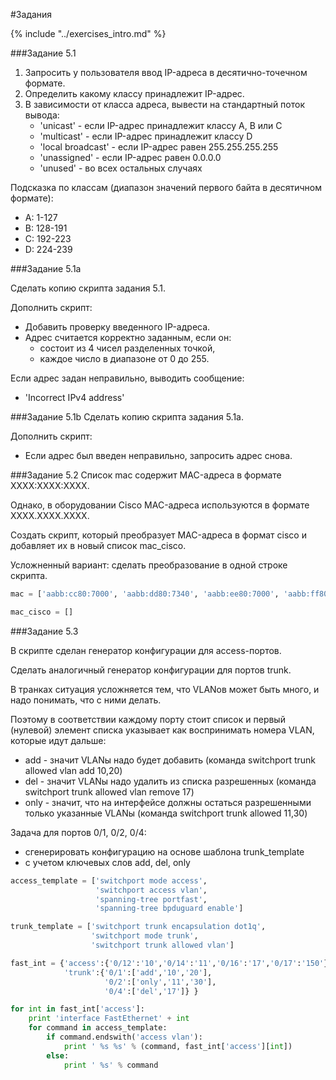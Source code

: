#Задания

{% include "../exercises_intro.md" %}

###Задание 5.1

1. Запросить у пользователя ввод IP-адреса в десятично-точечном формате.
2. Определить какому классу принадлежит IP-адрес.
3. В зависимости от класса адреса, вывести на стандартный поток вывода:
   * 'unicast' - если IP-адрес принадлежит классу A, B или C
   * 'multicast' - если IP-адрес принадлежит классу D
   * 'local broadcast' - если IP-адрес равен 255.255.255.255
   * 'unassigned' - если IP-адрес равен 0.0.0.0
   * 'unused' - во всех остальных случаях

Подсказка по классам (диапазон значений первого байта в десятичном формате):
* A: 1-127
* B: 128-191
* C: 192-223
* D: 224-239

###Задание 5.1a

Сделать копию скрипта задания 5.1.

Дополнить скрипт:
- Добавить проверку введенного IP-адреса.
- Адрес считается корректно заданным, если он:
   - состоит из 4 чисел разделенных точкой,
   - каждое число в диапазоне от 0 до 255.

Если адрес задан неправильно, выводить сообщение:
* 'Incorrect IPv4 address'


###Задание 5.1b
Сделать копию скрипта задания 5.1a.

Дополнить скрипт:
* Если адрес был введен неправильно, запросить адрес снова.

###Задание 5.2
Список mac содержит MAC-адреса в формате XXXX:XXXX:XXXX.

Однако, в оборудовании Cisco MAC-адреса используются в формате XXXX.XXXX.XXXX.

Создать скрипт, который преобразует MAC-адреса в формат cisco и добавляет их в новый список mac_cisco.

Усложненный вариант: сделать преобразование в одной строке скрипта.

```python
mac = ['aabb:cc80:7000', 'aabb:dd80:7340', 'aabb:ee80:7000', 'aabb:ff80:7000']

mac_cisco = []
```

###Задание 5.3

В скрипте сделан генератор конфигурации для access-портов.

Сделать аналогичный генератор конфигурации для портов trunk.

В транках ситуация усложняется тем, что VLANов может быть много, и надо понимать, 
что с ними делать. 

Поэтому в соответствии каждому порту стоит список 
и первый (нулевой) элемент списка указывает как воспринимать номера VLAN, 
которые идут дальше:
* add - значит VLANы надо будет добавить (команда switchport trunk allowed vlan add 10,20)
* del - значит VLANы надо удалить из списка разрешенных (команда switchport trunk allowed vlan remove 17)
* only - значит, что на интерфейсе должны остаться разрешенными только указанные VLANы (команда switchport trunk allowed 11,30)

Задача для портов 0/1, 0/2, 0/4:
* сгенерировать конфигурацию на основе шаблона trunk_template
* с учетом ключевых слов add, del, only

```python
access_template = ['switchport mode access',
                   'switchport access vlan',
                   'spanning-tree portfast',
                   'spanning-tree bpduguard enable']

trunk_template = ['switchport trunk encapsulation dot1q',
                  'switchport mode trunk',
                  'switchport trunk allowed vlan']

fast_int = {'access':{'0/12':'10','0/14':'11','0/16':'17','0/17':'150'}, 
            'trunk':{'0/1':['add','10','20'],
                     '0/2':['only','11','30'],
                     '0/4':['del','17']} }

for int in fast_int['access']:
    print 'interface FastEthernet' + int
    for command in access_template:
        if command.endswith('access vlan'):
            print ' %s %s' % (command, fast_int['access'][int])
        else:
            print ' %s' % command
```
